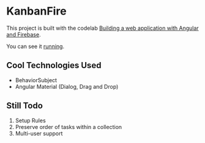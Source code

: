 # KanbanFire

This project is built with the codelab [Building a web application with Angular and Firebase](https://developers.google.com/codelabs/building-a-web-app-with-angular-and-firebase#10). 

You can see it [running](https://fir-web-codelab-18ebd.web.app).

## Cool Technologies Used
* BehaviorSubject
* Angular Material (Dialog, Drag and Drop)

## Still Todo
1. Setup Rules
2. Preserve order of tasks within a collection
3. Multi-user support

